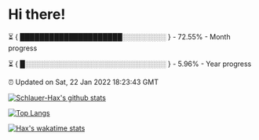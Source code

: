 # Hi there!

⏳ { █████████████████████░░░░░░░░░ } - 72.55% - Month progress

⏳ { █░░░░░░░░░░░░░░░░░░░░░░░░░░░░░ } - 5.96% - Year progress

⏰ Updated on Sat, 22 Jan 2022 18:23:43 GMT


[![Schlauer-Hax's github stats](https://github-readme-stats.vercel.app/api?username=Schlauer-Hax&show_icons=true&theme=dark&count_private=true)](https://github.com/Schlauer-Hax)


[![Top Langs](https://github-readme-stats.vercel.app/api/top-langs/?username=Schlauer-Hax&layout=compact&theme=dark)](https://github.com/Schlauer-Hax?tab=repositories)


[![Hax's wakatime stats](https://github-readme-stats.vercel.app/api/wakatime?username=Hax&theme=dark)](https://wakatime.com/@Hax)

